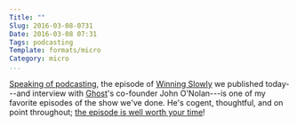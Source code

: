```yaml
---
Title: ""
Slug: 2016-03-08-0731
Date: 2016-03-08 07:31
Tags: podcasting
Template: formats/micro
Category: micro
...
```


[Speaking of podcasting], the episode of [Winning Slowly] we published today---and interview with [Ghost]'s co-founder John O'Nolan---is one of my favorite episodes of the show we've done. He's cogent, thoughtful, and on point throughout; [the episode is well worth your time]!

[Speaking of podcasting]: http://www.chriskrycho.com/2016/2016-03-08-0730.html
[Winning Slowly]: http://www.winningslowly.org
[Ghost]: https://ghost.org
[the episode is well worth your time]: http://www.winningslowly.org/4.08/
